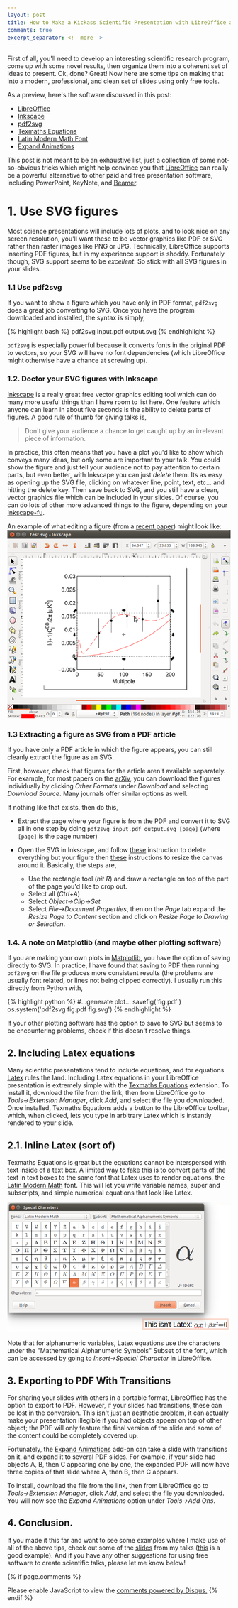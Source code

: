 ```yaml
---
layout: post
title: How to Make a Kickass Scientific Presentation with LibreOffice and Other Free Tools
comments: true
excerpt_separator: <!--more-->
---
```


[Texmaths Equations]: http://extensions.libreoffice.org/extension-center/texmaths-1
[pdf2svg]: http://www.cityinthesky.co.uk/opensource/pdf2svg/
[Inkscape]: https://inkscape.org/en/
[Expand Animations]: https://github.com/monperrus/ExpandAnimations
[Latin Modern Math]: http://www.gust.org.pl/projects/e-foundry/lm-math
[LibreOffice]: https://www.libreoffice.org/


First of all, you'll need to develop an interesting scientific research program, come up with some novel results, then organize them into a coherent set of ideas to present. Ok, done? Great! Now here are some tips on making that into a modern, professional, and clean set of slides using only free tools.

<!--more-->

As a preview, here's the software discussed in this post:

* [LibreOffice]
* [Inkscape]
* [pdf2svg]
* [Texmaths Equations]
* [Latin Modern Math Font][Latin Modern Math]
* [Expand Animations]

This post is not meant to be an exhaustive list, just a collection of some not-so-obvious tricks which might help convince you that [LibreOffice] can really be a powerful alternative to other paid and free presentation software, including PowerPoint, KeyNote, and [Beamer](https://bitbucket.org/rivanvx/beamer/wiki/Home). 


# 1. Use SVG figures

Most science presentations will include lots of plots, and to look nice on any screen resolution, you'll want these to be vector graphics like PDF or SVG rather than raster images like PNG or JPG. Technically, LibreOffice supports inserting PDF figures, but in my experience support is shoddy. Fortunately though, SVG support seems to be *excellent*. So stick with all SVG figures in your slides. 

### 1.1 Use pdf2svg
If you want to show a figure which you have only in PDF format, `pdf2svg` does a great job converting to SVG. Once you have the program downloaded and installed, the syntax is simply,

{% highlight bash %}
pdf2svg input.pdf output.svg
{% endhighlight %}

`pdf2svg` is especially powerful because it converts fonts in the original PDF to vectors, so your SVG will have no font dependencies (which LibreOffice might otherwise have a chance at screwing up).


### 1.2. Doctor your SVG figures with Inkscape

[Inkscape](https://inkscape.org/en/) is a really great free vector graphics editing tool which can do many more useful things than I have room to list here. One feature which anyone can learn in about five seconds is the ability to delete parts of figures. A good rule of thumb for giving talks is,

> Don't give your audience a chance to get caught up by an irrelevant piece of information. 

In practice, this often means that you have a plot you'd like to show which conveys many ideas, but only some are important to your talk. You could show the figure and just tell your audience not to pay attention to certain parts, but even better, with Inkscape you can just *delete* them. Its as easy as opening up the SVG file, clicking on whatever line, point, text, etc... and hitting the delete key. Then save back to SVG, and you still have a clean, vector graphics file which can be included in your slides. Of course, you can do lots of other more advanced things to the figure, depending on your [Inkscape-fu](https://inkscape.org/en/learn/tutorials/).

An example of what editing a figure (from a [recent paper](http://arxiv.org/abs/1403.3985)) might look like:
![example inkscape usage](/public/posts/kickass-presentation/inkscape.png) 


### 1.3 Extracting a figure as SVG from a PDF article
If you have only a PDF article in which the figure appears, you can still cleanly extract the figure as an SVG.

First, however, check that figures for the article aren't available separately. For example, for most papers on the [arXiv](http://www.arxiv.org), you can download the figures individually by clicking *Other Formats* under *Download* and selecting *Download Source*. Many journals offer similar options as well. 

If nothing like that exists, then do this,

* Extract the page where your figure is from the PDF and convert it to SVG all in one step by doing `pdf2svg input.pdf output.svg [page]` (where `[page]` is the page number)

* Open the SVG in Inkscape, and follow [these](http://goinkscape.com/how-to-crop-in-inkscape/) instruction to delete everything but your figure then [these](http://graphicdesign.stackexchange.com/a/21638) instructions to resize the canvas around it. Basically, the steps are,
    * Use the rectangle tool (*hit R*) and draw a rectangle on top of the part of the page you'd like to crop out. 
    * Select all (*Ctrl+A*)
    * Select *Object→Clip→Set*
    * Select *File→Document Properties*, then on the *Page* tab expand the *Resize Page to Content* section and click on *Resize Page to Drawing or Selection*. 



### 1.4. A note on Matplotlib (and maybe other plotting software)

If you are making your own plots in [Matplotlib](http://matplotlib.org/), you have the option of saving directly to SVG. In practice, I have found that saving to PDF then running `pdf2svg` on the file produces more consistent results (the problems are usually font related, or lines not being clipped correctly). I usually run this directly from Python with,

{% highlight python %}
#...generate plot...
savefig('fig.pdf')
os.system('pdf2svg fig.pdf fig.svg')
{% endhighlight %}

If your other plotting software has the option to save to SVG but seems to be encountering problems, check if this doesn't resolve things. 

## 2. Including Latex equations

Many scientific presentations tend to include equations, and for equations [Latex](http://www.latex-project.org/) rules the land. Including Latex equations in your LibreOffice presentation is extremely simple with the [Texmaths Equations] extension. To install it, download the file from the link, then from LibreOffice go to *Tools→Extension Manager*, click *Add*, and select the file you downloaded. Once installed, Texmaths Equations adds a button to the LibreOffice toolbar, which, when clicked, lets you type in arbitrary Latex which is instantly rendered to your slide. 


## 2.1. Inline Latex (sort of)
Texmaths Equations is great but the equations cannot be interspersed with text inside of a text box. A limited way to fake this is to convert parts of the text in text boxes to the same font that Latex uses to render equations, the [Latin Modern Math] font. This will let you write variable names, super and subscripts, and simple numerical equations that look like Latex. 

![this isn't Latex](/public/posts/kickass-presentation/thisisntlatex.png) 



Note that for alphanumeric variables, Latex equations use the characters under the "Mathematical Alphanumeric Symbols" Subset of the font, which can be accessed by going to *Insert→Special Character* in LibreOffice. 





## 3. Exporting to PDF With Transitions

For sharing your slides with others in a portable format, LibreOffice has the option to export to PDF. However, if your slides had transitions, these can be lost in the conversion. This isn't just an aesthetic problem, it can actually make your presentation illegible if you had objects appear on top of other object; the PDF will only feature the final version of the slide and some of the content could be completely covered up. 

Fortunately, the [Expand Animations] add-on can take a slide with transitions on it, and expand it to several PDF slides. For example, if your slide had objects A, B, then C appearing one by one, the expanded PDF will now have three copies of that slide where A, then B, then C appears. 

To install, download the file from the link, then from LibreOffice go to *Tools→Extension Manager*, click *Add*, and select the file you downloaded. You will now see the *Expand Animations* option under *Tools→Add Ons*. 


## 4. Conclusion.

If you made it this far and want to see some examples where I make use of all of the above tips, check out some of the [slides](/talks/) from my talks ([this](https://drive.google.com/file/d/0B4mwjUA-f7g6d1pKellXNXlSLUU/view?usp=sharing) is a good example). And if you have any other suggestions for using free software to create scientific talks, please let me know below! 


{% if page.comments %}
<div id="disqus_thread"></div>
<script type="text/javascript">
    /* * * CONFIGURATION VARIABLES * * */
    var disqus_shortname = 'cosmicmar';
    
    /* * * DON'T EDIT BELOW THIS LINE * * */
    (function() {
        var dsq = document.createElement('script'); dsq.type = 'text/javascript'; dsq.async = true;
        dsq.src = '//' + disqus_shortname + '.disqus.com/embed.js';
        (document.getElementsByTagName('head')[0] || document.getElementsByTagName('body')[0]).appendChild(dsq);
    })();
</script>
<noscript>Please enable JavaScript to view the <a href="https://disqus.com/?ref_noscript" rel="nofollow">comments powered by Disqus.</a></noscript>
{% endif %}
